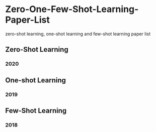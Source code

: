 # Zero-One-Few-Shot-Learning-Paper-List
zero-shot learning, one-shot learning and few-shot learning paper list

## Zero-Shot Learning
### 2020

## One-shot Learning
### 2019

## Few-Shot Learning
### 2018
